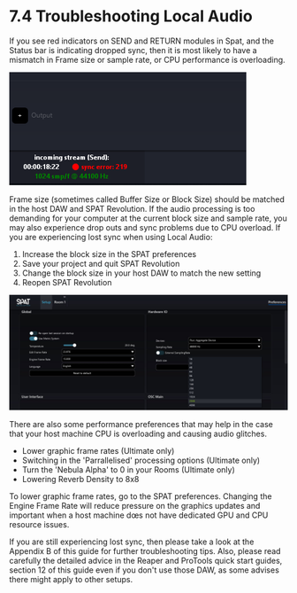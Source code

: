 # 7.4 Troubleshooting Local Audio

If you see red indicators on SEND and RETURN modules in Spat, and the Status bar is indicating dropped sync, then it is most likely to have a mismatch in Frame size or sample rate, or CPU performance is overloading.

![](include/SpatRevolution_UserGuide_-138.png)

Frame size (sometimes called Buffer Size or Block Size) should be matched in the host DAW and SPAT Revolution. 
If the audio processing is too demanding for your computer at the current block size and sample rate, you may also experience drop outs and sync problems due to CPU overload.
If you are experiencing lost sync when using Local Audio:

1. Increase the block size in the SPAT preferences
2. Save your project and quit SPAT Revolution
3. Change the block size in your host DAW to match the new setting
4. Reopen SPAT Revolution

![](include/SpatRevolution_UserGuide_-140.jpg)

There are also some performance preferences that may help in the case that your host machine CPU is overloading and causing audio glitches.

- Lower graphic frame rates (Ultimate only)
- Switching in the 'Parrallelised' processing options (Ultimate only)
- Turn the 'Nebula Alpha' to 0 in your Rooms (Ultimate only)
- Lowering Reverb Density to 8x8

To lower graphic frame rates, go to the SPAT preferences. 
Changing the Engine Frame Rate will reduce pressure on the graphics updates and important when a host machine dœs not have dedicated GPU and CPU resource issues.

If you are still experiencing lost sync, then please take a look at the Appendix B of this guide for further troubleshooting tips. 
Also, please read carefully the detailed advice in the Reaper and ProTools quick start guides, section 12 of this guide even if you don't use those DAW, as some advises there might apply to other setups.

